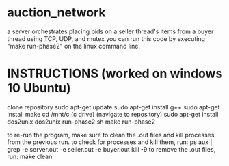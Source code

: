# auction_network
a server orchestrates placing bids on a seller thread's items from a buyer thread using TCP, UDP, and mutex
you can run this code by executing "make run-phase2" on the linux command line.

# INSTRUCTIONS (worked on windows 10 Ubuntu)
clone repository
sudo apt-get update
sudo apt-get install g++
sudo apt-get install make
cd /mnt/c (c drive)
(navigate to repository)
sudo apt-get install dos2unix
dos2unix run-phase2.sh
make run-phase2

to re-run the program, make sure to clean the .out files and kill processes from the previous run. 
to check for processes and kill them, run:
ps aux | grep -e server.out -e seller.out -e buyer.out
kill -9 <process id>
to remove the .out files, run:
make clean
